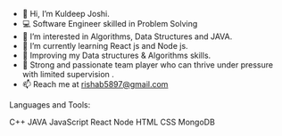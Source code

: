 - 👋 Hi, I’m Kuldeep Joshi.
- 💻 Software Engineer skilled in Problem Solving
- 👀 I’m interested in Algorithms, Data Structures and JAVA.
- 🌱 I’m currently learning  React js and Node js.
- 💼 Improving my Data structures & Algorithms skills.
- 💎 Strong and passionate team player who can thrive under pressure with limited supervision .
- 📫 Reach me at rishab5897@gmail.com

Languages and Tools:

C++ JAVA JavaScript React Node HTML CSS MongoDB
<!---
cooldeep5897/cooldeep5897 is a ✨ special ✨ repository because its `README.md` (this file) appears on your GitHub profile.
You can click the Preview link to take a look at your changes.
--->
